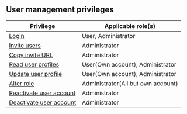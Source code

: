 ## User management privileges

| Privilege | Applicable role(s) |
|---|---|
| [Login](/cloud/cloud-login) | User, Administrator |
| [Invite users](/cloud/cloud-configuration/cloud-user-invite) | Administrator |
| [Copy invite URL](/cloud/cloud-configuration/cloud-user-invite#provide-invitation-url-optional) | Administrator|
| [Read user profiles](/cloud/cloud-configuration/cloud-users-view-search) | User(Own account), Administrator |
| [Update user profile](/cloud/my-account/cloud-user-personal-update) | User(Own account), Administrator |
| [Alter role](/cloud/cloud-configuration/cloud-user-edit-role) | Administrator(All but own account) |
| [Reactivate user account](/cloud/cloud-configuration/cloud-user-deactivate#reactivate-a-user) | Administrator |
| [Deactivate user account](/cloud/cloud-configuration/cloud-user-deactivate) | Administrator |
